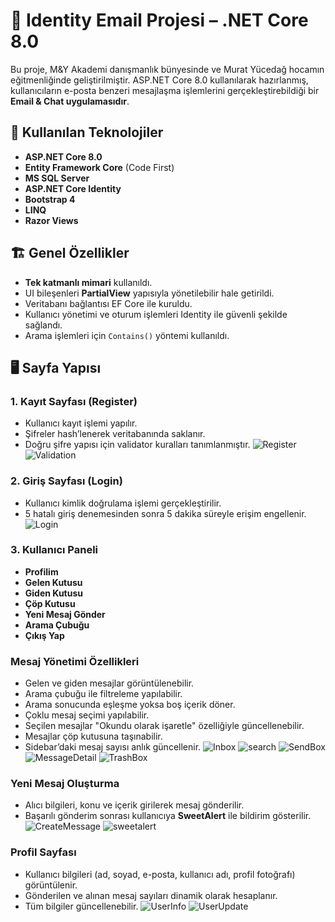 # 📧 Identity Email Projesi – .NET Core 8.0

Bu proje, M\&Y Akademi danışmanlık bünyesinde ve Murat Yücedağ hocamın eğitmenliğinde geliştirilmiştir. ASP.NET Core 8.0 kullanılarak hazırlanmış, kullanıcıların e-posta benzeri mesajlaşma işlemlerini gerçekleştirebildiği bir **Email & Chat uygulamasıdır**.

## 🔧 Kullanılan Teknolojiler

* **ASP.NET Core 8.0**
* **Entity Framework Core** (Code First)
* **MS SQL Server**
* **ASP.NET Core Identity**
* **Bootstrap 4**
* **LINQ**
* **Razor Views**

## 🏗️ Genel Özellikler

* **Tek katmanlı mimari** kullanıldı.
* UI bileşenleri **PartialView** yapısıyla yönetilebilir hale getirildi.
* Veritabanı bağlantısı EF Core ile kuruldu.
* Kullanıcı yönetimi ve oturum işlemleri Identity ile güvenli şekilde sağlandı.
* Arama işlemleri için `Contains()` yöntemi kullanıldı.

## 🖥️ Sayfa Yapısı

### 1. Kayıt Sayfası (Register)

* Kullanıcı kayıt işlemi yapılır.
* Şifreler hash’lenerek veritabanında saklanır.
* Doğru şifre yapısı için validator kuralları tanımlanmıştır.
![Register](https://github.com/user-attachments/assets/4f79c1ff-c451-4558-88aa-7c48c3d40bbf)
![Validation](https://github.com/user-attachments/assets/0c2bc803-751d-4c7c-a673-086dc97f2eb1)


### 2. Giriş Sayfası (Login)

* Kullanıcı kimlik doğrulama işlemi gerçekleştirilir.
* 5 hatalı giriş denemesinden sonra 5 dakika süreyle erişim engellenir.
![Login](https://github.com/user-attachments/assets/3b83ad1e-f1ba-4def-b5a5-7fe6249b3cb3)


### 3. Kullanıcı Paneli

* **Profilim**
* **Gelen Kutusu**
* **Giden Kutusu**
* **Çöp Kutusu**
* **Yeni Mesaj Gönder**
* **Arama Çubuğu**
* **Çıkış Yap**

### Mesaj Yönetimi Özellikleri

* Gelen ve giden mesajlar görüntülenebilir.
* Arama çubuğu ile filtreleme yapılabilir.
* Arama sonucunda eşleşme yoksa boş içerik döner.
* Çoklu mesaj seçimi yapılabilir.
* Seçilen mesajlar "Okundu olarak işaretle" özelliğiyle güncellenebilir.
* Mesajlar çöp kutusuna taşınabilir.
* Sidebar’daki mesaj sayısı anlık güncellenir.
![Inbox](https://github.com/user-attachments/assets/26e6e855-1a2f-490a-bf9d-adfab2a2333b)
![search](https://github.com/user-attachments/assets/81ea25f2-c814-44c4-9244-ede12c295dab)
![SendBox](https://github.com/user-attachments/assets/d0bfd278-75af-48d9-8c82-8d6c34beb5d1)
![MessageDetail](https://github.com/user-attachments/assets/22b20b15-8810-493b-a3ca-5472896a8397)
![TrashBox](https://github.com/user-attachments/assets/24e3bd8b-eb08-4748-ba20-03288c05888f)

### Yeni Mesaj Oluşturma

* Alıcı bilgileri, konu ve içerik girilerek mesaj gönderilir.
* Başarılı gönderim sonrası kullanıcıya **SweetAlert** ile bildirim gösterilir.
![CreateMessage](https://github.com/user-attachments/assets/4ae66bfb-c8cb-45aa-8237-e4a4b7a1285d)
![sweetalert](https://github.com/user-attachments/assets/b527f345-8582-4fb5-9053-ecee96e9afe2)

### Profil Sayfası

* Kullanıcı bilgileri (ad, soyad, e-posta, kullanıcı adı, profil fotoğrafı) görüntülenir.
* Gönderilen ve alınan mesaj sayıları dinamik olarak hesaplanır.
* Tüm bilgiler güncellenebilir.
![UserInfo](https://github.com/user-attachments/assets/8c680712-2b81-4ff4-8412-f530a411eb8a)
![UserUpdate](https://github.com/user-attachments/assets/415e7351-b8e4-4386-8d29-54b59fe82734)
